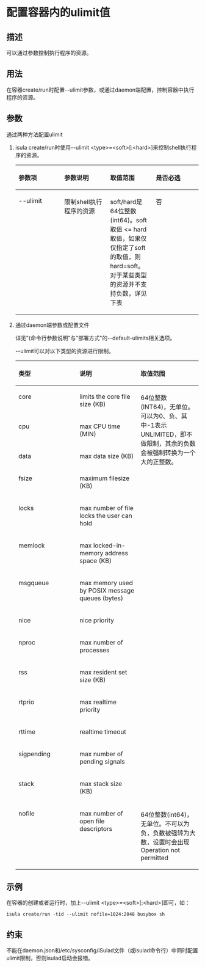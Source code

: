 # 配置容器内的ulimit值<a name="ZH-CN_TOPIC_0184808085"></a>

## 描述<a name="zh-cn_topic_0183316275_section13350115135310"></a>

可以通过参数控制执行程序的资源。

## 用法<a name="zh-cn_topic_0183316275_section188811239165314"></a>

在容器create/run时配置--ulimit参数，或通过daemon端配置，控制容器中执行程序的资源。

## 参数<a name="zh-cn_topic_0183316275_section204328722112"></a>

通过两种方法配置ulimit

1.  isula create/run时使用--ulimit <type\>=<soft\>\[:<hard\>\]来控制shell执行程序的资源。

    <a name="zh-cn_topic_0183316275_table192755843616"></a>
    <table><thead align="left"><tr id="zh-cn_topic_0183316275_row1927175818360"><th class="cellrowborder" valign="top" width="25%" id="mcps1.1.5.1.1"><p id="zh-cn_topic_0183316275_p2027105863611"><a name="zh-cn_topic_0183316275_p2027105863611"></a><a name="zh-cn_topic_0183316275_p2027105863611"></a><strong id="zh-cn_topic_0183316275_b122755815363"><a name="zh-cn_topic_0183316275_b122755815363"></a><a name="zh-cn_topic_0183316275_b122755815363"></a>参数项</strong></p>
    </th>
    <th class="cellrowborder" valign="top" width="25%" id="mcps1.1.5.1.2"><p id="zh-cn_topic_0183316275_p92717581368"><a name="zh-cn_topic_0183316275_p92717581368"></a><a name="zh-cn_topic_0183316275_p92717581368"></a><strong id="zh-cn_topic_0183316275_b15271058103614"><a name="zh-cn_topic_0183316275_b15271058103614"></a><a name="zh-cn_topic_0183316275_b15271058103614"></a>参数说明</strong></p>
    </th>
    <th class="cellrowborder" valign="top" width="25%" id="mcps1.1.5.1.3"><p id="zh-cn_topic_0183316275_p162711588364"><a name="zh-cn_topic_0183316275_p162711588364"></a><a name="zh-cn_topic_0183316275_p162711588364"></a><strong id="zh-cn_topic_0183316275_b19271058103613"><a name="zh-cn_topic_0183316275_b19271058103613"></a><a name="zh-cn_topic_0183316275_b19271058103613"></a>取值范围</strong></p>
    </th>
    <th class="cellrowborder" valign="top" width="25%" id="mcps1.1.5.1.4"><p id="zh-cn_topic_0183316275_p152715819368"><a name="zh-cn_topic_0183316275_p152715819368"></a><a name="zh-cn_topic_0183316275_p152715819368"></a><strong id="zh-cn_topic_0183316275_b182755853612"><a name="zh-cn_topic_0183316275_b182755853612"></a><a name="zh-cn_topic_0183316275_b182755853612"></a>是否必选</strong></p>
    </th>
    </tr>
    </thead>
    <tbody><tr id="zh-cn_topic_0183316275_row5282058193614"><td class="cellrowborder" valign="top" width="25%" headers="mcps1.1.5.1.1 "><p id="zh-cn_topic_0183316275_p02895810364"><a name="zh-cn_topic_0183316275_p02895810364"></a><a name="zh-cn_topic_0183316275_p02895810364"></a>--ulimit</p>
    </td>
    <td class="cellrowborder" valign="top" width="25%" headers="mcps1.1.5.1.2 "><p id="zh-cn_topic_0183316275_p2288589368"><a name="zh-cn_topic_0183316275_p2288589368"></a><a name="zh-cn_topic_0183316275_p2288589368"></a>限制shell执行程序的资源</p>
    </td>
    <td class="cellrowborder" valign="top" width="25%" headers="mcps1.1.5.1.3 "><p id="zh-cn_topic_0183316275_p113155510143"><a name="zh-cn_topic_0183316275_p113155510143"></a><a name="zh-cn_topic_0183316275_p113155510143"></a>soft/hard是64位整数(int64)。soft取值 &lt;= hard取值，如果仅仅指定了soft的取值，则hard=soft。对于某些类型的资源并不支持负数，详见下表</p>
    </td>
    <td class="cellrowborder" valign="top" width="25%" headers="mcps1.1.5.1.4 "><p id="zh-cn_topic_0183316275_p128558163611"><a name="zh-cn_topic_0183316275_p128558163611"></a><a name="zh-cn_topic_0183316275_p128558163611"></a>否</p>
    </td>
    </tr>
    </tbody>
    </table>

2.  通过daemon端参数或配置文件

    详见"(命令行参数说明"与"部署方式"的--default-ulimits相关选项。

    --ulimit可以对以下类型的资源进行限制。

    <a name="zh-cn_topic_0183316275_table107744812507"></a>
    <table><thead align="left"><tr id="zh-cn_topic_0183316275_row1277419815508"><th class="cellrowborder" valign="top" width="33.33333333333333%" id="mcps1.1.4.1.1"><p id="zh-cn_topic_0183316275_p2774681505"><a name="zh-cn_topic_0183316275_p2774681505"></a><a name="zh-cn_topic_0183316275_p2774681505"></a><strong id="zh-cn_topic_0183316275_b1777458105010"><a name="zh-cn_topic_0183316275_b1777458105010"></a><a name="zh-cn_topic_0183316275_b1777458105010"></a>类型</strong></p>
    </th>
    <th class="cellrowborder" valign="top" width="33.33333333333333%" id="mcps1.1.4.1.2"><p id="zh-cn_topic_0183316275_p6774168185013"><a name="zh-cn_topic_0183316275_p6774168185013"></a><a name="zh-cn_topic_0183316275_p6774168185013"></a><strong id="zh-cn_topic_0183316275_b157749817506"><a name="zh-cn_topic_0183316275_b157749817506"></a><a name="zh-cn_topic_0183316275_b157749817506"></a>说明</strong></p>
    </th>
    <th class="cellrowborder" valign="top" width="33.33333333333333%" id="mcps1.1.4.1.3"><p id="zh-cn_topic_0183316275_p10774983500"><a name="zh-cn_topic_0183316275_p10774983500"></a><a name="zh-cn_topic_0183316275_p10774983500"></a><strong id="zh-cn_topic_0183316275_b177411815014"><a name="zh-cn_topic_0183316275_b177411815014"></a><a name="zh-cn_topic_0183316275_b177411815014"></a>取值范围</strong></p>
    </th>
    </tr>
    </thead>
    <tbody><tr id="zh-cn_topic_0183316275_row677516855018"><td class="cellrowborder" valign="top" width="33.33333333333333%" headers="mcps1.1.4.1.1 "><p id="zh-cn_topic_0183316275_p177518155011"><a name="zh-cn_topic_0183316275_p177518155011"></a><a name="zh-cn_topic_0183316275_p177518155011"></a>core</p>
    </td>
    <td class="cellrowborder" valign="top" width="33.33333333333333%" headers="mcps1.1.4.1.2 "><p id="zh-cn_topic_0183316275_p1977548165019"><a name="zh-cn_topic_0183316275_p1977548165019"></a><a name="zh-cn_topic_0183316275_p1977548165019"></a>limits the core file size (KB)</p>
    </td>
    <td class="cellrowborder" rowspan="14" valign="top" width="33.33333333333333%" headers="mcps1.1.4.1.3 "><p id="zh-cn_topic_0183316275_p1577516855011"><a name="zh-cn_topic_0183316275_p1577516855011"></a><a name="zh-cn_topic_0183316275_p1577516855011"></a>64位整数(INT64)，无单位。可以为0、负、其中-1表示UNLIMITED，即不做限制，其余的负数会被强制转换为一个大的正整数。</p>
    </td>
    </tr>
    <tr id="zh-cn_topic_0183316275_row38865448572"><td class="cellrowborder" valign="top" headers="mcps1.1.4.1.1 "><p id="zh-cn_topic_0183316275_p128837446571"><a name="zh-cn_topic_0183316275_p128837446571"></a><a name="zh-cn_topic_0183316275_p128837446571"></a>cpu</p>
    </td>
    <td class="cellrowborder" valign="top" headers="mcps1.1.4.1.2 "><p id="zh-cn_topic_0183316275_p24819486261"><a name="zh-cn_topic_0183316275_p24819486261"></a><a name="zh-cn_topic_0183316275_p24819486261"></a>max CPU time (MIN)</p>
    </td>
    </tr>
    <tr id="zh-cn_topic_0183316275_row18167105285716"><td class="cellrowborder" valign="top" headers="mcps1.1.4.1.1 "><p id="zh-cn_topic_0183316275_p7165205217570"><a name="zh-cn_topic_0183316275_p7165205217570"></a><a name="zh-cn_topic_0183316275_p7165205217570"></a>data</p>
    </td>
    <td class="cellrowborder" valign="top" headers="mcps1.1.4.1.2 "><p id="zh-cn_topic_0183316275_p216335710265"><a name="zh-cn_topic_0183316275_p216335710265"></a><a name="zh-cn_topic_0183316275_p216335710265"></a>max data size (KB)</p>
    </td>
    </tr>
    <tr id="zh-cn_topic_0183316275_row58218531574"><td class="cellrowborder" valign="top" headers="mcps1.1.4.1.1 "><p id="zh-cn_topic_0183316275_p68201953145714"><a name="zh-cn_topic_0183316275_p68201953145714"></a><a name="zh-cn_topic_0183316275_p68201953145714"></a>fsize</p>
    </td>
    <td class="cellrowborder" valign="top" headers="mcps1.1.4.1.2 "><p id="zh-cn_topic_0183316275_p1541711817270"><a name="zh-cn_topic_0183316275_p1541711817270"></a><a name="zh-cn_topic_0183316275_p1541711817270"></a>maximum filesize (KB)</p>
    </td>
    </tr>
    <tr id="zh-cn_topic_0183316275_row13444185518573"><td class="cellrowborder" valign="top" headers="mcps1.1.4.1.1 "><p id="zh-cn_topic_0183316275_p244205517578"><a name="zh-cn_topic_0183316275_p244205517578"></a><a name="zh-cn_topic_0183316275_p244205517578"></a>locks</p>
    </td>
    <td class="cellrowborder" valign="top" headers="mcps1.1.4.1.2 "><p id="zh-cn_topic_0183316275_p6620718182710"><a name="zh-cn_topic_0183316275_p6620718182710"></a><a name="zh-cn_topic_0183316275_p6620718182710"></a>max number of file locks the user can hold</p>
    </td>
    </tr>
    <tr id="zh-cn_topic_0183316275_row4246175712575"><td class="cellrowborder" valign="top" headers="mcps1.1.4.1.1 "><p id="zh-cn_topic_0183316275_p1324485745719"><a name="zh-cn_topic_0183316275_p1324485745719"></a><a name="zh-cn_topic_0183316275_p1324485745719"></a>memlock</p>
    </td>
    <td class="cellrowborder" valign="top" headers="mcps1.1.4.1.2 "><p id="zh-cn_topic_0183316275_p224415785717"><a name="zh-cn_topic_0183316275_p224415785717"></a><a name="zh-cn_topic_0183316275_p224415785717"></a>max locked-in-memory address space (KB)</p>
    </td>
    </tr>
    <tr id="zh-cn_topic_0183316275_row3759820162420"><td class="cellrowborder" valign="top" headers="mcps1.1.4.1.1 "><p id="zh-cn_topic_0183316275_p177551620192416"><a name="zh-cn_topic_0183316275_p177551620192416"></a><a name="zh-cn_topic_0183316275_p177551620192416"></a>msgqueue</p>
    </td>
    <td class="cellrowborder" valign="top" headers="mcps1.1.4.1.2 "><p id="zh-cn_topic_0183316275_p0755220122413"><a name="zh-cn_topic_0183316275_p0755220122413"></a><a name="zh-cn_topic_0183316275_p0755220122413"></a>max memory used by POSIX message queues (bytes)</p>
    </td>
    </tr>
    <tr id="zh-cn_topic_0183316275_row584929152411"><td class="cellrowborder" valign="top" headers="mcps1.1.4.1.1 "><p id="zh-cn_topic_0183316275_p7811329152419"><a name="zh-cn_topic_0183316275_p7811329152419"></a><a name="zh-cn_topic_0183316275_p7811329152419"></a>nice</p>
    </td>
    <td class="cellrowborder" valign="top" headers="mcps1.1.4.1.2 "><p id="zh-cn_topic_0183316275_p151801412182815"><a name="zh-cn_topic_0183316275_p151801412182815"></a><a name="zh-cn_topic_0183316275_p151801412182815"></a>nice priority</p>
    </td>
    </tr>
    <tr id="zh-cn_topic_0183316275_row2387203192415"><td class="cellrowborder" valign="top" headers="mcps1.1.4.1.1 "><p id="zh-cn_topic_0183316275_p015081417259"><a name="zh-cn_topic_0183316275_p015081417259"></a><a name="zh-cn_topic_0183316275_p015081417259"></a>nproc</p>
    </td>
    <td class="cellrowborder" valign="top" headers="mcps1.1.4.1.2 "><p id="zh-cn_topic_0183316275_p1454164112283"><a name="zh-cn_topic_0183316275_p1454164112283"></a><a name="zh-cn_topic_0183316275_p1454164112283"></a>max number of processes</p>
    </td>
    </tr>
    <tr id="zh-cn_topic_0183316275_row510363316245"><td class="cellrowborder" valign="top" headers="mcps1.1.4.1.1 "><p id="zh-cn_topic_0183316275_p1210193311244"><a name="zh-cn_topic_0183316275_p1210193311244"></a><a name="zh-cn_topic_0183316275_p1210193311244"></a>rss</p>
    </td>
    <td class="cellrowborder" valign="top" headers="mcps1.1.4.1.2 "><p id="zh-cn_topic_0183316275_p1330124872810"><a name="zh-cn_topic_0183316275_p1330124872810"></a><a name="zh-cn_topic_0183316275_p1330124872810"></a>max resident set size (KB)</p>
    </td>
    </tr>
    <tr id="zh-cn_topic_0183316275_row10182634162415"><td class="cellrowborder" valign="top" headers="mcps1.1.4.1.1 "><p id="zh-cn_topic_0183316275_p71806346245"><a name="zh-cn_topic_0183316275_p71806346245"></a><a name="zh-cn_topic_0183316275_p71806346245"></a>rtprio</p>
    </td>
    <td class="cellrowborder" valign="top" headers="mcps1.1.4.1.2 "><p id="zh-cn_topic_0183316275_p8180153492410"><a name="zh-cn_topic_0183316275_p8180153492410"></a><a name="zh-cn_topic_0183316275_p8180153492410"></a>max realtime priority</p>
    </td>
    </tr>
    <tr id="zh-cn_topic_0183316275_row731643517244"><td class="cellrowborder" valign="top" headers="mcps1.1.4.1.1 "><p id="zh-cn_topic_0183316275_p331311358242"><a name="zh-cn_topic_0183316275_p331311358242"></a><a name="zh-cn_topic_0183316275_p331311358242"></a>rttime</p>
    </td>
    <td class="cellrowborder" valign="top" headers="mcps1.1.4.1.2 "><p id="zh-cn_topic_0183316275_p375422114613"><a name="zh-cn_topic_0183316275_p375422114613"></a><a name="zh-cn_topic_0183316275_p375422114613"></a>realtime timeout</p>
    </td>
    </tr>
    <tr id="zh-cn_topic_0183316275_row189151636172412"><td class="cellrowborder" valign="top" headers="mcps1.1.4.1.1 "><p id="zh-cn_topic_0183316275_p791383610241"><a name="zh-cn_topic_0183316275_p791383610241"></a><a name="zh-cn_topic_0183316275_p791383610241"></a>sigpending</p>
    </td>
    <td class="cellrowborder" valign="top" headers="mcps1.1.4.1.2 "><p id="zh-cn_topic_0183316275_p12730126203111"><a name="zh-cn_topic_0183316275_p12730126203111"></a><a name="zh-cn_topic_0183316275_p12730126203111"></a>max number of pending signals</p>
    </td>
    </tr>
    <tr id="zh-cn_topic_0183316275_row163861238152414"><td class="cellrowborder" valign="top" headers="mcps1.1.4.1.1 "><p id="zh-cn_topic_0183316275_p23846383242"><a name="zh-cn_topic_0183316275_p23846383242"></a><a name="zh-cn_topic_0183316275_p23846383242"></a>stack</p>
    </td>
    <td class="cellrowborder" valign="top" headers="mcps1.1.4.1.2 "><p id="zh-cn_topic_0183316275_p19713835143120"><a name="zh-cn_topic_0183316275_p19713835143120"></a><a name="zh-cn_topic_0183316275_p19713835143120"></a>max stack size (KB)</p>
    </td>
    </tr>
    <tr id="zh-cn_topic_0183316275_row144841516818"><td class="cellrowborder" valign="top" width="33.33333333333333%" headers="mcps1.1.4.1.1 "><p id="zh-cn_topic_0183316275_p47292201381"><a name="zh-cn_topic_0183316275_p47292201381"></a><a name="zh-cn_topic_0183316275_p47292201381"></a>nofile</p>
    </td>
    <td class="cellrowborder" valign="top" width="33.33333333333333%" headers="mcps1.1.4.1.2 "><p id="zh-cn_topic_0183316275_p972982017813"><a name="zh-cn_topic_0183316275_p972982017813"></a><a name="zh-cn_topic_0183316275_p972982017813"></a>max number of open file descriptors</p>
    </td>
    <td class="cellrowborder" valign="top" width="33.33333333333333%" headers="mcps1.1.4.1.3 "><p id="zh-cn_topic_0183316275_p77290204817"><a name="zh-cn_topic_0183316275_p77290204817"></a><a name="zh-cn_topic_0183316275_p77290204817"></a>64位整数(int64)，无单位。不可以为负，负数被强转为大数，设置时会出现Operation not permitted</p>
    </td>
    </tr>
    </tbody>
    </table>


## 示例<a name="zh-cn_topic_0183316275_section1734193235916"></a>

在容器的创建或者运行时，加上--ulimit <type\>=<soft\>\[:<hard\>\]即可，如：

```
isula create/run -tid --ulimit nofile=1024:2048 busybox sh
```

## 约束<a name="zh-cn_topic_0183316275_section346363019141"></a>

不能在daemon.json和/etc/sysconfig/iSulad文件（或isulad命令行）中同时配置ulimit限制，否则isulad启动会报错。

